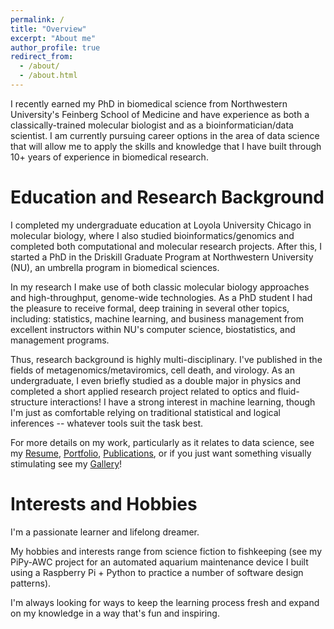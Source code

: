 ```yaml
---
permalink: /
title: "Overview"
excerpt: "About me"
author_profile: true
redirect_from: 
  - /about/
  - /about.html
---
```


I recently earned my PhD in biomedical science from Northwestern University's Feinberg School of Medicine and have experience as both a classically-trained molecular biologist and as a bioinformatician/data scientist. I am currently pursuing career options in the area of data science that will allow me to apply the skills and knowledge that I have built through 10+ years of experience in biomedical research.

Education and Research Background
======
I completed my undergraduate education at Loyola University Chicago in molecular biology, where I also studied bioinformatics/genomics and completed both computational and molecular research projects. After this, I started a PhD in the Driskill Graduate Program at Northwestern University (NU), an umbrella program in biomedical sciences.

In my research I make use of both classic molecular biology approaches and high-throughput, genome-wide technologies. As a PhD student I had the pleasure to receive formal, deep training in several other topics, including: statistics, machine learning, and business management from excellent instructors within NU's computer science, biostatistics, and management programs.

Thus, research background is highly multi-disciplinary. I've published in the fields of metagenomics/metaviromics, cell death, and virology. As an undergraduate, I even briefly studied as a double major in physics and completed a short applied research project related to optics and fluid-structure interactions! I have a strong interest in machine learning, though I'm just as comfortable relying on traditional statistical and logical inferences -- whatever tools suit the task best.

For more details on my work, particularly as it relates to data science, see my [Resume](https://nkuehnle.github.io/cv/), [Portfolio](https://nkuehnle.github.io/portfolio/), [Publications](https://nkuehnle.github.io/publications/), or if you just want something visually stimulating see my [Gallery](https://nkuehnle.github.io/gallery/)!

Interests and Hobbies
======
I'm a passionate learner and lifelong dreamer.

My hobbies and interests range from science fiction to fishkeeping (see my PiPy-AWC project for an automated aquarium maintenance device I built using a Raspberry Pi + Python to practice a number of software design patterns).

I'm always looking for ways to keep the learning process fresh and expand on my knowledge in a way that's fun and inspiring.
